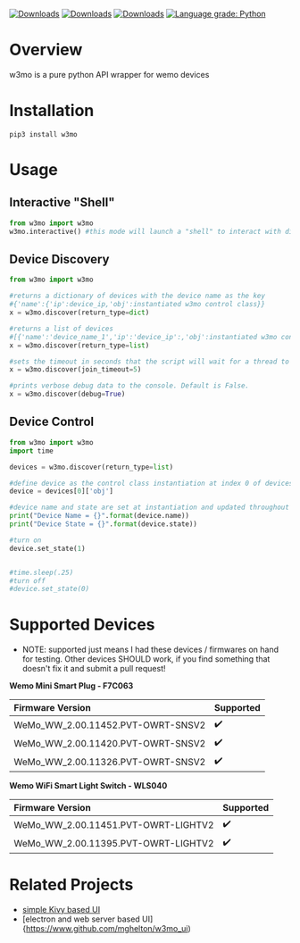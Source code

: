 <span>[![Downloads](https://pepy.tech/badge/w3mo)](https://pepy.tech/project/w3mo) 
[![Downloads](https://pepy.tech/badge/w3mo/month)](https://pepy.tech/project/w3mo/month)
[![Downloads](https://pepy.tech/badge/w3mo/week)](https://pepy.tech/project/w3mo/week)
[![Language grade: Python](https://img.shields.io/lgtm/grade/python/g/mghelton/w3mo.svg?logo=lgtm&logoWidth=18)](https://lgtm.com/projects/g/mghelton/w3mo/context:python)
</span>

# Overview

w3mo is a pure python API wrapper for wemo devices

# Installation
```pip3 install w3mo```

# Usage
## Interactive "Shell" 
```python
from w3mo import w3mo
w3mo.interactive() #this mode will launch a "shell" to interact with discovered devices on your network
```

##  Device Discovery
```python
from w3mo import w3mo

#returns a dictionary of devices with the device name as the key
#{'name':{'ip':device_ip,'obj':instantiated w3mo control class}}
x = w3mo.discover(return_type=dict)

#returns a list of devices
#[{'name':'device_name_1','ip':'device_ip':,'obj':instantiated w3mo control class}]
x = w3mo.discover(return_type=list)

#sets the timeout in seconds that the script will wait for a thread to join. This basically improves speed with the understanding that threads will still be running in the background if set too short. Default is 5s.
x = w3mo.discover(join_timeout=5)

#prints verbose debug data to the console. Default is False.
x = w3mo.discover(debug=True)
```

## Device Control
```python
from w3mo import w3mo
import time

devices = w3mo.discover(return_type=list)

#define device as the control class instantiation at index 0 of devices
device = devices[0]['obj']

#device name and state are set at instantiation and updated throughout use
print("Device Name = {}".format(device.name))
print("Device State = {}".format(device.state))

#turn on
device.set_state(1)


#time.sleep(.25)
#turn off
#device.set_state(0)
```

# Supported Devices

* NOTE: supported just means I had these devices / firmwares on hand for testing. Other devices SHOULD work, if you find something that doesn't fix it and submit a pull request!

<strong>Wemo Mini Smart Plug - F7C063</strong>

|Firmware Version                   |Supported          |
|:---                               |:---               |
|WeMo_WW_2.00.11452.PVT-OWRT-SNSV2  |:heavy_check_mark: |
|WeMo_WW_2.00.11420.PVT-OWRT-SNSV2  |:heavy_check_mark: |
|WeMo_WW_2.00.11326.PVT-OWRT-SNSV2  |:heavy_check_mark: |


<strong>Wemo WiFi Smart Light Switch - WLS040</strong>

|Firmware Version                       |Supported          |
|:---                                   |:---               |
|WeMo_WW_2.00.11451.PVT-OWRT-LIGHTV2    |:heavy_check_mark: |
|WeMo_WW_2.00.11395.PVT-OWRT-LIGHTV2    |:heavy_check_mark: |

# Related Projects
* [simple Kivy based UI](https://www.github.com/mghelton/w3mo_kivy)
* [electron and web server based UI]{https://www.github.com/mghelton/w3mo_ui)

